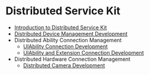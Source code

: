 # Distributed Service Kit

- [Introduction to Distributed Service Kit](distributedservice-kit-intro.md)
- [Distributed Device Management Development](devicemanager-guidelines.md)
- Distributed Ability Connection Management<!--abilityconnect-distributed-->
  - [UIAbility Connection Development](abilityconnectmanager-guidelines.md)
  <!--Del-->
  - [UIAbility and Extension Connection Development](distributedextension-duidelines.md)
  <!--DelEnd-->
- Distributed Hardware Connection Management<!--devconnect-distributed-->
  - [Distributed Camera Development](camera-distributed.md)